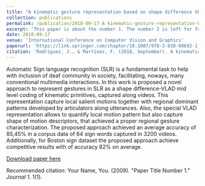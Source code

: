 ```yaml
---
title: "A kinematic gesture representation based on shape difference VLAD for sign language recognition"
collection: publications
permalink: /publication/2018-09-17-A kinematic-gesture-representation-based-on-shape-difference-VLAD-for-sign-language-recognition
excerpt: 'This paper is about the number 1. The number 2 is left for future work.'
date: 2018-09-17
venue: 'International Conference on Computer Vision and Graphics'
paperurl: 'https://link.springer.com/chapter/10.1007/978-3-030-00692-1_38'
citation: 'Rodríguez, J., & Martínez, F. (2018, September). A kinematic gesture representation based on shape difference VLAD for sign language recognition. In International Conference on Computer Vision and Graphics (pp. 438-449). Springer, Cham.'
---
```

Automatic Sign language recognition (SLR) is a fundamental task to help with inclusion of deaf community in society, facilitating, noways, many conventional multimedia interactions. In this work is proposed a novel approach to represent gestures in SLR as a shape difference-VLAD mid level coding of kinematic primitives, captured along videos. This representation capture local salient motions together with regional dominant patterns developed by articulators along utterances. Also, the special VLAD representation allows to quantify local motion pattern but also capture shape of motion descriptors, that achieved a proper regional gesture characterization. The proposed approach achieved an average accuracy of 85,45% in a corpus data of 64 sign words captured in 3200 videos. Additionally, for Boston sign dataset the proposed approach achieve competitive results with of accuracy 82% on average.

[Download paper here](https://link.springer.com/chapter/10.1007/978-3-030-00692-1_38)

Recommended citation: Your Name, You. (2009). "Paper Title Number 1." <i>Journal 1</i>. 1(1).
